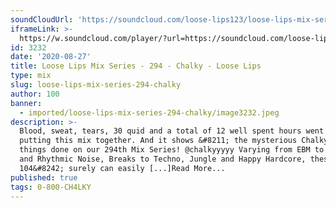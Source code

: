 ```yaml
---
soundCloudUrl: 'https://soundcloud.com/loose-lips123/loose-lips-mix-series-294-chalky'
iframeLink: >-
  https://w.soundcloud.com/player/?url=https://soundcloud.com/loose-lips123/loose-lips-mix-series-294-chalky&color=00aabb&auto_play=false&hide_related=false&show_comments=true&show_user=true&show_reposts=false
id: 3232
date: '2020-08-27'
title: Loose Lips Mix Series - 294 - Chalky - Loose Lips
type: mix
slug: loose-lips-mix-series-294-chalky
author: 100
banner:
  - imported/loose-lips-mix-series-294-chalky/image3232.jpeg
description: >-
  Blood, sweat, tears, 30 quid and a total of 12 well spent hours went into
  putting this mix together. And it shows &#8211; the mysterious Chalky gets
  things done on our 294th Mix Series! @chalkyyyyy Varying from EBM to Electro
  and Rhythmic Noise, Breaks to Techno, Jungle and Happy Hardcore, these
  104&#8242; surely can easily [...]Read More...
published: true
tags: 0-800-CH4LKY
---
```

